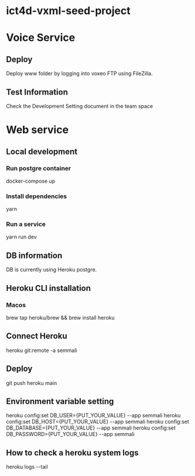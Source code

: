 # ict4d-vxml-seed-project

# Voice Service

## Deploy
Deploy www folder by logging into voxeo FTP using FileZilla.

## Test Information
Check the Development Setting document in the team space

# Web service


## Local development
### Run postgre container
docker-compose up
### Install dependencies
yarn
### Run a service
yarn run dev

## DB information
DB is currently using Heroku postgre.

## Heroku CLI installation
### Macos
brew tap heroku/brew && brew install heroku

## Connect Heroku
heroku git:remote -a semmali

## Deploy
git push heroku main

## Environment variable setting
heroku config:set DB_USER={PUT_YOUR_VALUE} --app semmali
heroku config:set DB_HOST={PUT_YOUR_VALUE} --app semmali
heroku config:set DB_DATABASE={PUT_YOUR_VALUE} --app semmali
heroku config:set DB_PASSWORD={PUT_YOUR_VALUE} --app semmali
## How to check a heroku system logs
heroku logs --tail
